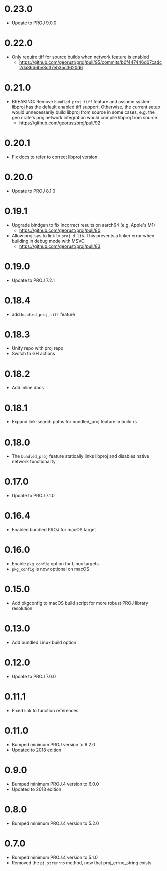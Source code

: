 # 0.23.0

- Update to PROJ 9.0.0

# 0.22.0

- Only require tiff for source builds when network feature is enabled
    - <https://github.com/georust/proj/pull/95/commits/b0f447446d07cadc2da86d6be3d37eb35c3620d6>

# 0.21.0

- BREAKING: Remove `bundled_proj_tiff` feature and assume system libproj has
  the default enabled tiff support. Otherwise, the current setup would
  unnecessarily build libproj from source in some cases, e.g. the geo crate's
  proj network integration would compile libproj from source.
    - <https://github.com/georust/proj/pull/92>

# 0.20.1
- Fix docs to refer to correct libproj version

# 0.20.0
- Update to PROJ 8.1.0

# 0.19.1

- Upgrade bindgen to fix incorrect results on aarch64 (e.g. Apple's M1)
    - <https://github.com/georust/proj/pull/80>
- Allow proj-sys to link to `proj_d.lib`. This prevents a linker error when building in debug mode with MSVC
    - <https://github.com/georust/proj/pull/83>

# 0.19.0
- Update to PROJ 7.2.1

# 0.18.4
- add `bundled_proj_tiff` feature

# 0.18.3
- Unify repo with proj repo
- Switch to GH actions

# 0.18.2
- Add inline docs

# 0.18.1
- Expand link-search paths for bundled_proj feature in build.rs

# 0.18.0
- The `bundled_proj` feature statically links libproj and disables native network functionality

# 0.17.0
- Update to PROJ 7.1.0

# 0.16.4
- Enabled bundled PROJ for macOS target

# 0.16.0
- Enable `pkg_config` option for Linux targets
- `pkg_config` is now optional on macOS

# 0.15.0
- Add pkgconfig to macOS build script for more robust PROJ library resolution

# 0.13.0
- Add bundled Linux build option

# 0.12.0
- Update to PROJ 7.0.0

# 0.11.1
- Fixed link to function references

# 0.11.0
- Bumped minimum PROJ version to 6.2.0
- Updated to 2018 edition

# 0.9.0
- Bumped minimum PROJ.4 version to 6.0.0
- Updated to 2018 edition

# 0.8.0
- Bumped minimum PROJ.4 version to 5.2.0

# 0.7.0
- Bumped minimum PROJ.4 version to 5.1.0
- Removed the `pj_strerrno` method, now that proj_errno_string exists
